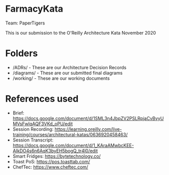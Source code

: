 # FarmacyKata

Team: PaperTigers

This is our submission to the O'Reilly Architecture Kata November 2020 

# Folders

* /ADRs/ - These are our Architecture Decision Records 
* /diagrams/ - These are our submitted final diagrams
* /working/ - These are our working documents

# References used

* Brief: https://docs.google.com/document/d/1SML3n4JbpZV2PSLRpjaCvBvyUMVsFwlqAQF3VKd_oPU/edit
* Session Recording: https://learning.oreilly.com/live-training/courses/architectural-katas/0636920458463/
* Session Transcript: https://docs.google.com/document/d/1_KAraAMwbcKEE-AIkDO4s6n6AqK3byEH5bogQ_tr4l0/edit
* Smart Fridges: https://bytetechnology.co/
* Toast PoS: https://pos.toasttab.com/
* ChefTec: https://www.cheftec.com/
